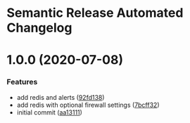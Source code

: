# Semantic Release Automated Changelog

# 1.0.0 (2020-07-08)


### Features

* add redis and alerts ([92fd138](https://github.com/AlaskaAirlines/tfmodule-azure-redis/commit/92fd138264b0d245e34b760bf8b9748fcc2d3f28))
* add redis with optional firewall settings ([7bcff32](https://github.com/AlaskaAirlines/tfmodule-azure-redis/commit/7bcff32b18639ba3e0c4dc4276dfdf651f14082b))
* initial commit ([aa13111](https://github.com/AlaskaAirlines/tfmodule-azure-redis/commit/aa13111f5847136467f8d8cd20fb87062ade25ac))
